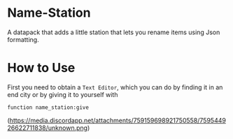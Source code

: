 # Name-Station
A datapack that adds a little station that lets you rename items using Json formatting.

# How to Use
First you need to obtain a `Text Editor`, which you can do by finding it in an end city or by giving it to yourself with
```mcfunction
function name_station:give
```
(https://media.discordapp.net/attachments/759159698921750558/759544926622711838/unknown.png)
